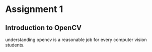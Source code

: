 # Assignment 1

## Introduction to OpenCV

understanding opencv is a reasonable job for every computer vision students.
